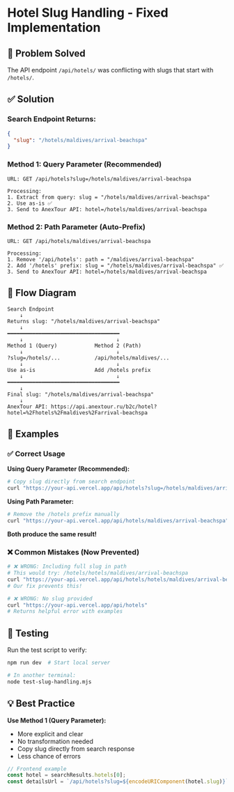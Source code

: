 # Hotel Slug Handling - Fixed Implementation

## 🎯 Problem Solved

The API endpoint `/api/hotels/` was conflicting with slugs that start with `/hotels/`.

## ✅ Solution

### Search Endpoint Returns:
```json
{
  "slug": "/hotels/maldives/arrival-beachspa"
}
```

### Method 1: Query Parameter (Recommended)
```
URL: GET /api/hotels?slug=/hotels/maldives/arrival-beachspa

Processing:
1. Extract from query: slug = "/hotels/maldives/arrival-beachspa"
2. Use as-is ✅
3. Send to AnexTour API: hotel=/hotels/maldives/arrival-beachspa
```

### Method 2: Path Parameter (Auto-Prefix)
```
URL: GET /api/hotels/maldives/arrival-beachspa

Processing:
1. Remove '/api/hotels': path = "/maldives/arrival-beachspa"
2. Add '/hotels' prefix: slug = "/hotels/maldives/arrival-beachspa" ✅
3. Send to AnexTour API: hotel=/hotels/maldives/arrival-beachspa
```

## 🔄 Flow Diagram

```
Search Endpoint
    ↓
Returns slug: "/hotels/maldives/arrival-beachspa"
    ↓
━━━━━━━━━━━━━━━━━━━━━━━━━━━━━━━━━━━━
    ↓                              ↓
Method 1 (Query)            Method 2 (Path)
    ↓                              ↓
?slug=/hotels/...           /api/hotels/maldives/...
    ↓                              ↓
Use as-is                   Add /hotels prefix
    ↓                              ↓
━━━━━━━━━━━━━━━━━━━━━━━━━━━━━━━━━━━━
    ↓
Final slug: "/hotels/maldives/arrival-beachspa"
    ↓
AnexTour API: https://api.anextour.ru/b2c/hotel?hotel=%2Fhotels%2Fmaldives%2Farrival-beachspa
```

## 📝 Examples

### ✅ Correct Usage

**Using Query Parameter (Recommended):**
```bash
# Copy slug directly from search endpoint
curl "https://your-api.vercel.app/api/hotels?slug=/hotels/maldives/arrival-beachspa"
```

**Using Path Parameter:**
```bash
# Remove the /hotels prefix manually
curl "https://your-api.vercel.app/api/hotels/maldives/arrival-beachspa"
```

**Both produce the same result!**

### ❌ Common Mistakes (Now Prevented)

```bash
# ❌ WRONG: Including full slug in path
# This would try: /hotels/hotels/maldives/arrival-beachspa
curl "https://your-api.vercel.app/api/hotels/hotels/maldives/arrival-beachspa"
# Our fix prevents this!

# ❌ WRONG: No slug provided
curl "https://your-api.vercel.app/api/hotels"
# Returns helpful error with examples
```

## 🧪 Testing

Run the test script to verify:
```bash
npm run dev  # Start local server

# In another terminal:
node test-slug-handling.mjs
```

## 💡 Best Practice

**Use Method 1 (Query Parameter):**
- More explicit and clear
- No transformation needed
- Copy slug directly from search response
- Less chance of errors

```javascript
// Frontend example
const hotel = searchResults.hotels[0];
const detailsUrl = `/api/hotels?slug=${encodeURIComponent(hotel.slug)}`;
```
